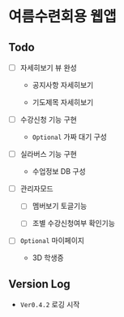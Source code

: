 # 여름수련회용 웹앱

## Todo

- [ ] 자세히보기 뷰 완성

  - 공지사항 자세히보기

  - 기도제목 자세히보기

- [ ] 수강신청 기능 구현

  - `Optional` 가짜 대기 구성

- [ ] 실라버스 기능 구현

  - 수업정보 DB 구성

- [ ] 관리자모드

  - [ ] 멤버보기 토글기능

  - [ ] 조별 수강신청여부 확인기능

- [ ] `Optional` 마이페이지

  - 3D 학생증

## Version Log

- `Ver0.4.2` 로깅 시작
